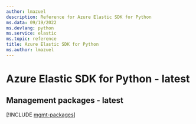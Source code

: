 ```yaml
---
author: lmazuel
description: Reference for Azure Elastic SDK for Python
ms.data: 09/19/2022
ms.devlang: python
ms.service: elastic
ms.topic: reference
title: Azure Elastic SDK for Python
ms.author: lmazuel
---
```

# Azure Elastic SDK for Python - latest

## Management packages - latest
[!INCLUDE [mgmt-packages](elastic-mgmt-index.md)]